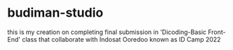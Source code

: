 # budiman-studio
this is my creation on completing final submission in 'Dicoding-Basic Front-End' class that collaborate with Indosat Ooredoo known as ID Camp 2022
